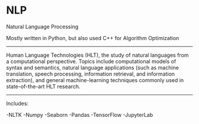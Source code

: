 # NLP
Natural Language Processing

Mostly written in Python, but also used C++ for Algorithm Optimization

-----------------------------------------------------------------------

Human Language Technologies (HLT), the study of natural languages from a computational perspective. Topics include computational models of syntax and semantics, natural language applications (such as machine translation, speech processing, information retrieval, and information extraction), and general machine-learning techniques commonly used in state-of-the-art HLT research.

----------------------------------------------------------------------

Includes:

-NLTK
-Numpy
-Seaborn
-Pandas
-TensorFlow
-JupyterLab
